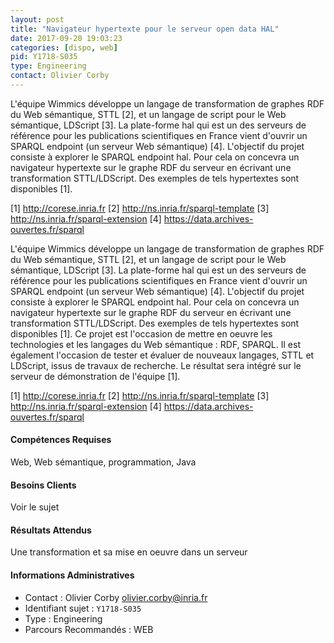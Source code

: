 ```yaml
---
layout: post
title: "Navigateur hypertexte pour le serveur open data HAL"
date: 2017-09-20 19:03:23
categories: [dispo, web]
pid: Y1718-S035
type: Engineering
contact: Olivier Corby
---
```

       
L'équipe Wimmics développe un langage de transformation de graphes RDF du Web sémantique, STTL [2], et un langage de script pour le Web sémantique, LDScript [3]. 
La plate-forme hal qui est un des serveurs de référence pour les publications scientifiques en France vient d'ouvrir un SPARQL endpoint (un serveur Web sémantique) [4].
L'objectif du projet consiste à explorer le SPARQL endpoint hal. Pour cela on concevra un navigateur hypertexte sur le graphe RDF du serveur en écrivant une transformation STTL/LDScript. Des exemples de tels hypertextes sont disponibles [1].


[1] http://corese.inria.fr
[2] http://ns.inria.fr/sparql-template
[3] http://ns.inria.fr/sparql-extension
[4] https://data.archives-ouvertes.fr/sparql

L'équipe Wimmics développe un langage de transformation de graphes RDF du Web sémantique, STTL [2], et un langage de script pour le Web sémantique, LDScript [3]. 
La plate-forme hal qui est un des serveurs de référence pour les publications scientifiques en France vient d'ouvrir un SPARQL endpoint (un serveur Web sémantique) [4].
L'objectif du projet consiste à explorer le SPARQL endpoint hal. Pour cela on concevra un navigateur hypertexte sur le graphe RDF du serveur en écrivant une transformation STTL/LDScript. Des exemples de tels hypertextes sont disponibles [1].
Ce projet est l'occasion de mettre en oeuvre les technologies et les langages du Web sémantique : RDF, SPARQL. Il est également l'occasion de tester et évaluer de nouveaux langages, STTL et LDScript,  issus de travaux de recherche. Le résultat sera intégré sur le serveur de démonstration de l'équipe [1].


[1] http://corese.inria.fr
[2] http://ns.inria.fr/sparql-template
[3] http://ns.inria.fr/sparql-extension
[4] https://data.archives-ouvertes.fr/sparql

#### Compétences Requises
Web, Web sémantique, programmation, Java


#### Besoins Clients
Voir le sujet

#### Résultats Attendus
Une transformation et sa mise en oeuvre dans un serveur
     

#### Informations Administratives
  * Contact : Olivier Corby <olivier.corby@inria.fr>
  * Identifiant sujet : `Y1718-S035`
  * Type : Engineering
  * Parcours Recommandés : WEB
     